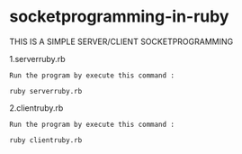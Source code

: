 # socketprogramming-in-ruby

THIS IS A SIMPLE SERVER/CLIENT SOCKETPROGRAMMING

1.serverruby.rb
	
	Run the program by execute this command :
	
	ruby serverruby.rb


2.clientruby.rb

	Run the program by execute this command :
	
	ruby clientruby.rb

